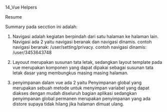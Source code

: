 14_Vue Helpers

Resume

Summary pada secction ini adalah:
1. Navigasi adalah kegiatan berpindah dari satu halaman ke halaman lain. Navigasi ada 2 yaitu navigasi beranak dan navigasi dinamis. 
contoh navigasi beranak: /user/setting/privacy. 
contoh navigasi dinamis: /user/3453643748

2. Layouut merupakan susunan tata letak, sedangkan layout template pada vue merupakan komponen yang dapat dipakai sebagai susunan tata letak dasar yang membungkus masing masing halaman.

3. penyimpanan dalam vue ada 2 yaitu Penyimpanan global yang merupakan sebuah metode untuk menyimpan variabel yang dapat diakses dengan mudah diseluruh bagian aplikasi sedangkan penyimpanan global permanen merupakan penyimpanan yang ada distore supaya tidak hilang jika halaman dimuat ulang.